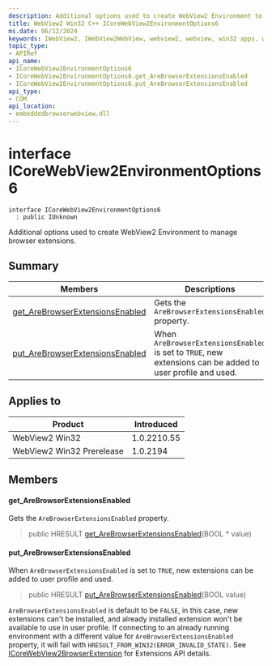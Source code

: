 ```yaml
---
description: Additional options used to create WebView2 Environment to manage browser extensions.
title: WebView2 Win32 C++ ICoreWebView2EnvironmentOptions6
ms.date: 06/12/2024
keywords: IWebView2, IWebView2WebView, webview2, webview, win32 apps, win32, edge, ICoreWebView2, ICoreWebView2Controller, browser control, edge html, ICoreWebView2EnvironmentOptions6
topic_type: 
- APIRef
api_name:
- ICoreWebView2EnvironmentOptions6
- ICoreWebView2EnvironmentOptions6.get_AreBrowserExtensionsEnabled
- ICoreWebView2EnvironmentOptions6.put_AreBrowserExtensionsEnabled
api_type:
- COM
api_location:
- embeddedbrowserwebview.dll
---
```


# interface ICoreWebView2EnvironmentOptions6

```
interface ICoreWebView2EnvironmentOptions6
  : public IUnknown
```

Additional options used to create WebView2 Environment to manage browser extensions.

## Summary

 Members                        | Descriptions
--------------------------------|---------------------------------------------
[get_AreBrowserExtensionsEnabled](#get_arebrowserextensionsenabled) | Gets the `AreBrowserExtensionsEnabled` property.
[put_AreBrowserExtensionsEnabled](#put_arebrowserextensionsenabled) | When `AreBrowserExtensionsEnabled` is set to `TRUE`, new extensions can be added to user profile and used.

## Applies to

Product                         | Introduced
--------------------------------|---------------------------------------------
WebView2 Win32            |    1.0.2210.55
WebView2 Win32 Prerelease |    1.0.2194

## Members

#### get_AreBrowserExtensionsEnabled

Gets the `AreBrowserExtensionsEnabled` property.

> public HRESULT [get_AreBrowserExtensionsEnabled](#get_arebrowserextensionsenabled)(BOOL * value)

#### put_AreBrowserExtensionsEnabled

When `AreBrowserExtensionsEnabled` is set to `TRUE`, new extensions can be added to user profile and used.

> public HRESULT [put_AreBrowserExtensionsEnabled](#put_arebrowserextensionsenabled)(BOOL value)

`AreBrowserExtensionsEnabled` is default to be `FALSE`, in this case, new extensions can't be installed, and already installed extension won't be available to use in user profile. If connecting to an already running environment with a different value for `AreBrowserExtensionsEnabled` property, it will fail with `HRESULT_FROM_WIN32(ERROR_INVALID_STATE)`. See [ICoreWebView2BrowserExtension](icorewebview2browserextension.md#icorewebview2browserextension) for Extensions API details.

